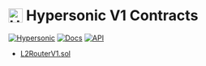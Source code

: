 <h1 align="left" style="display: flex; align-items: center;">
  <img src="https://hypersonic.exchange/brand/logo.svg" alt="Hypersonic" height="28px">
  &nbsp;<span>Hypersonic V1 Contracts</span>
</h1>

[![Hypersonic](https://img.shields.io/static/v1?label=&message=Hypersonic&color=grey&logo=ethereum&logoColor=white)](https://hypersonic.money)
[![Docs](https://img.shields.io/badge/Docs-%F0%9F%93%84-blue)](https://docs.hypersonic.money)
[![API](https://img.shields.io/badge/API-%F0%9F%93%84-green)](https://docs.hypersonic.money/api-reference)

- [L2RouterV1.sol](./router/L2RouterV1.sol)
